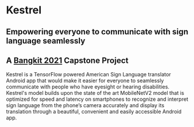 # Kestrel
## Empowering everyone to communicate with sign language seamlessly 
## A [Bangkit 2021](https://grow.google/intl/id_id/bangkit/) Capstone Project

Kestrel is a TensorFlow powered American Sign Language translator Android app that would make it easier for everyone to seamlessly communicate with people who have eyesight or hearing disabilities. Kestrel's model builds upon the state of the art MobileNetV2 model that is optimized for speed and latency on smartphones to recognize and interpret sign language from the phone’s camera accurately and display its translation through a beautiful, convenient and easily accessible Android app.

